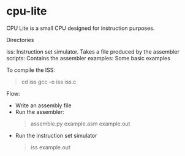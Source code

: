 # cpu-lite
CPU Lite is a small CPU designed for instruction purposes.

Directories

iss: Instruction set simulator. Takes a file produced by the assembler
scripts: Contains the assembler
examples: Some basic examples

To compile the ISS:

> cd iss
> gcc -o iss iss.c

Flow:

- Write an assembly file
- Run the assembler:
  > assemble.py example.asm example.out
- Run the instruction set simulator
  > iss example.out
